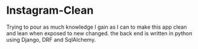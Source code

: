 # Instagram-Clean
Trying to pour as much knowledge I gain as I can to make this app clean and lean when exposed to new changed. the back end is written in python using Django, DRF and SqlAlchemy.
